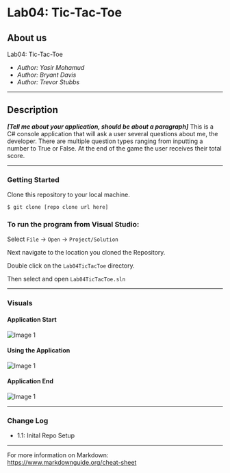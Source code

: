 # Lab04: Tic-Tac-Toe

## About us

Lab04: Tic-Tac-Toe

- *Author: Yasir Mohamud*
- *Author: Bryant Davis*
- *Author: Trevor Stubbs*

----

## Description
***[Tell me about your application, should be about a paragraph]***
This is a C# console application that will ask a user several questions about me, the
developer. There are multiple question types ranging from inputting a number to True or False.
At the end of the game the user receives their total score.

---

### Getting Started
Clone this repository to your local machine.

```
$ git clone [repo clone url here]
```

### To run the program from Visual Studio:
Select ```File``` -> ```Open``` -> ```Project/Solution```

Next navigate to the location you cloned the Repository.

Double click on the ```Lab04TicTacToe``` directory.

Then select and open ```Lab04TicTacToe.sln```

---

### Visuals

#### Application Start
![Image 1](https://via.placeholder.com/750x500)
#### Using the Application
![Image 1](https://via.placeholder.com/750x500)
#### Application End
![Image 1](https://via.placeholder.com/750x500)

---

### Change Log

- 1.1: Inital Repo Setup


------------------------------
For more information on Markdown: https://www.markdownguide.org/cheat-sheet